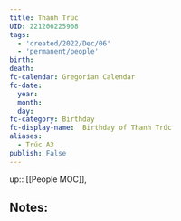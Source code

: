 ```yaml
---
title: Thanh Trúc
UID: 221206225908
tags:
  - 'created/2022/Dec/06'
  - 'permanent/people'
birth:
death:
fc-calendar: Gregorian Calendar
fc-date:
  year:
  month:
  day:
fc-category: Birthday
fc-display-name:  Birthday of Thanh Trúc
aliases:
  - Trúc A3
publish: False
---
```

up:: [[People MOC]],

## Notes:

